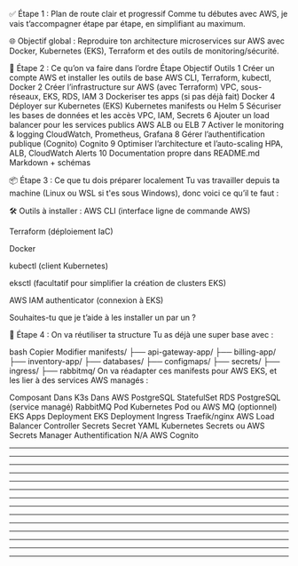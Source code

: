 ✅ Étape 1 : Plan de route clair et progressif
Comme tu débutes avec AWS, je vais t’accompagner étape par étape, en simplifiant au maximum.

🌐 Objectif global :
Reproduire ton architecture microservices sur AWS avec Docker, Kubernetes (EKS), Terraform et des outils de monitoring/sécurité.

🚀 Étape 2 : Ce qu’on va faire dans l’ordre
Étape	Objectif	Outils
1	Créer un compte AWS et installer les outils de base	AWS CLI, Terraform, kubectl, Docker
2	Créer l’infrastructure sur AWS (avec Terraform)	VPC, sous-réseaux, EKS, RDS, IAM
3	Dockeriser tes apps (si pas déjà fait)	Docker
4	Déployer sur Kubernetes (EKS)	Kubernetes manifests ou Helm
5	Sécuriser les bases de données et les accès	VPC, IAM, Secrets
6	Ajouter un load balancer pour les services publics	AWS ALB ou ELB
7	Activer le monitoring & logging	CloudWatch, Prometheus, Grafana
8	Gérer l’authentification publique (Cognito)	Cognito
9	Optimiser l’architecture et l’auto-scaling	HPA, ALB, CloudWatch Alerts
10	Documentation propre dans README.md	Markdown + schémas

📦 Étape 3 : Ce que tu dois préparer localement
Tu vas travailler depuis ta machine (Linux ou WSL si t'es sous Windows), donc voici ce qu’il te faut :

🛠️ Outils à installer :
 AWS CLI (interface ligne de commande AWS)

 Terraform (déploiement IaC)

 Docker

 kubectl (client Kubernetes)

 eksctl (facultatif pour simplifier la création de clusters EKS)

 AWS IAM authenticator (connexion à EKS)

Souhaites-tu que je t’aide à les installer un par un ?

📁 Étape 4 : On va réutiliser ta structure
Tu as déjà une super base avec :

bash
Copier
Modifier
manifests/
├── api-gateway-app/
├── billing-app/
├── inventory-app/
├── databases/
├── configmaps/
├── secrets/
├── ingress/
├── rabbitmq/
On va réadapter ces manifests pour AWS EKS, et les lier à des services AWS managés :

Composant	Dans K3s	Dans AWS
PostgreSQL	StatefulSet	RDS PostgreSQL (service managé)
RabbitMQ	Pod	Kubernetes Pod ou AWS MQ (optionnel)
EKS Apps	Deployment	EKS Deployment
Ingress	Traefik/nginx	AWS Load Balancer Controller
Secrets	Secret YAML	Kubernetes Secrets ou AWS Secrets Manager
Authentification	N/A	AWS Cognito


****************************************
****************************************




****************************************
****************************************


****************************************
****************************************


****************************************
****************************************


****************************************
****************************************


****************************************
****************************************


****************************************
****************************************